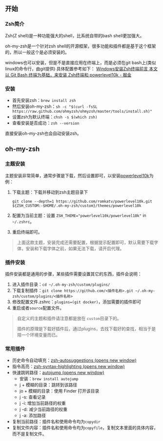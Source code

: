 ## 开始

### Zsh简介

Zsh(Z shell)是一种功能强大的shell，比系统自带的bash shell更加强大。

oh-my-zsh是一个针对zsh shell的开源框架，很多功能和插件都是基于这个框架的，所以一般这个是必须安装的。

windows也可以安装，但是不是直接应用在终端上，而是必须在git bash上(类似linux的命令行，由git提供)
具体配置参考如下：
[Windows安装Zsh终端前言 本文以 Git Bash 终端为基础，来安装 Zsh终端和 powerlevel10k - 掘金](https://juejin.cn/post/7229507721795993661)

### 安装

- 首先安装zsh：`brew install zsh`
- 然后安装oh-my-zsh：`sh -c "$(curl -fsSL https://raw.github.com/ohmyzsh/ohmyzsh/master/tools/install.sh)"`
- 设置zsh为默认终端：`chsh -s $(which zsh)`
- 查看安装是否成功：`zsh --version`

直接安装oh-my-zsh也会自动安装zsh。

## oh-my-zsh

### 主题安装

主题安装非常简单，通常步骤是下载，然后设置即可，以安装[powerlevel10k](https://github.com/romkatv/powerlevel10k)为例：

1. 下载主题：下载并移动到zsh主题目录下

   ```shell
   git clone --depth=1 https://github.com/romkatv/powerlevel10k.git ${ZSH_CUSTOM:-$HOME/.oh-my-zsh/custom}/themes/powerlevel10k
   ```

2. 配置为当前主题：设置 `ZSH_THEME="powerlevel10k/powerlevel10k"` in `~/.zshrc`。

3. 重启终端即可。

> 上面这款主题，安装完成还需要配置，根据提示配置即可，默认需要下载字体，安装和下载字体之前，如果无法下载，请开启代理。

### 插件安装

插件安装都是通用的步骤，某些插件需要设置其它的东西，插件会说明：

1. 进入插件目录：`cd ~/.oh-my-zsh/custom/plugins/`
2. 下载复制插件：`git clone https://github.com/<插件名称>.git ~/.oh-my-zsh/custom/plugins/<插件名称>`
3. 修改配置文件.zshrc：`plugins=(git docker)`，添加需要的插件即可
4. 重启或者`source`配置文件。

> 自定义的主题和插件请注意都是放在 `custom`目录下的。
>
> 插件的原理是下载好插件后，通过plugins，去找下载好的查找，相当于是陪一个环境变量而已。

### 常用插件

- 历史命令自动填充：[zsh-autosuggestions (opens new window)](https://github.com/zsh-users/zsh-autosuggestions)
- 指令高亮：[zsh-syntax-highlighting (opens new window)](https://github.com/zsh-users/zsh-syntax-highlighting)
- 快速跳转路径：[autojump (opens new window)](https://github.com/wting/autojump)
  - 安装：`brew install autojump`
  - j + 模糊的目录：跳转到该路径
  - jo + 模糊的目录：使用 Finder 打开该目录
  - j -s: 查看记录
  - j -i: 增加当前路径的权重
  - j -d: 减少当前路径的权重
  - j -a: 添加路径
- 复制当前路径：插件名和使用命令均为`copydir`
- 复制文件内容：插件名和使用命令均为`copyfile`，复制文本里面的具体内容，而不是复制文件。